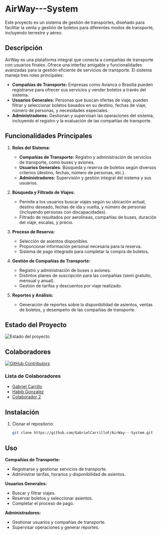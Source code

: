 # AirWay---System

Este proyecto es un sistema de gestión de transportes, diseñado para facilitar la venta y gestión de boletos para diferentes modos de transporte, incluyendo terrestre y aéreo.

## Descripción

AirWay es una plataforma integral que conecta a compañías de transporte con usuarios finales. Ofrece una interfaz amigable y funcionalidades avanzadas para la gestión eficiente de servicios de transporte. El sistema maneja tres roles principales:

- **Compañías de Transporte:** Empresas como Avianca o Brasilia pueden registrarse para ofrecer sus servicios y vender boletos a través del sistema.
- **Usuarios Generales:** Personas que buscan ofertas de viaje, pueden filtrar y seleccionar boletos basados en su destino, fechas de viaje, número de personas, y necesidades especiales.
- **Administradores:** Gestionan y supervisan las operaciones del sistema, incluyendo el registro y la evaluación de las compañías de transporte.

## Funcionalidades Principales

1. **Roles del Sistema:**
   - **Compañías de Transporte:** Registro y administración de servicios de transporte, como buses y aviones.
   - **Usuarios Generales:** Búsqueda y reserva de boletos según diversos criterios (destino, fechas, número de personas, etc.).
   - **Administradores:** Supervisión y gestión integral del sistema y sus usuarios.

2. **Búsqueda y Filtrado de Viajes:**
   - Permite a los usuarios buscar viajes según su ubicación actual, destino deseado, fechas de ida y vuelta, y número de personas (incluyendo personas con discapacidades).
   - Filtrado de resultados por aerolíneas, compañías de buses, duración del viaje, escalas, y precio.

3. **Proceso de Reserva:**
   - Selección de asientos disponibles.
   - Proporcionar información personal necesaria para la reserva.
   - Sistema de pago integrado para completar la compra de boletos.

4. **Gestión de Compañías de Transporte:**
   - Registro y administración de buses o aviones.
   - Distintos planes de suscripción para las compañías (semi gratuito, mensual y anual).
   - Gestión de tarifas y descuentos por viaje realizado.

5. **Reportes y Análisis:**
   - Generación de reportes sobre la disponibilidad de asientos, ventas de boletos, y desempeño de las compañías de transporte.

## Estado del Proyecto

![Estado del proyecto](https://img.shields.io/badge/estado-en%20desarrollo-yellow)

## Colaboradores

<!-- Generado automáticamente por contrib.rocks -->
[![GitHub Contributors](https://contrib.rocks/image?repo=GabrielCarrilloF/AirWay---System)](https://github.com/GabrielCarrilloF/AirWay---System/graphs/contributors)


### Lista de Colaboradores

<!-- Actualiza esta sección manualmente o utiliza un script para automatizar -->
- [Gabriel Carrillo](https://github.com/GabrielCarrilloF)
- [Habib Gonzalez](https://github.com/HabiSebGJ)
- [Colaborador 2](https://github.com/colaborador2)

## Instalación

1. Clonar el repositorio:
   ```sh
   git clone https://github.com/GabrielCarrilloF/AirWay---System.git

## Uso
**Compañías de Transporte:**

- Registrarse y gestionar servicios de transporte.
- Administrar tarifas, horarios y disponibilidad de asientos.
  
**Usuarios Generales:**

- Buscar y filtrar viajes.
- Reservar boletos y seleccionar asientos.
- Completar el proceso de pago.
  
**Administradores:**

- Gestionar usuarios y compañías de transporte.
- Supervisar operaciones y generar reportes.
